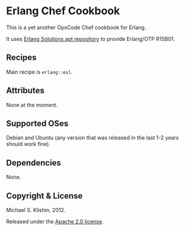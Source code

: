 # Erlang Chef Cookbook

This is a yet another OpsCode Chef cookbook for Erlang.

It uses [Erlang Solutions apt repository](http://www.erlang-solutions.com/section/132/download-erlang-otp) to provide Erlang/OTP R15B01.

## Recipes

Main recipe is `erlang::esl`.


## Attributes

None at the moment.


## Supported OSes

Debian and Ubuntu (any version that was released in the last 1-2 years should work fine).


## Dependencies

None.


## Copyright & License

Michael S. Klishin, 2012.

Released under the [Apache 2.0 license](http://www.apache.org/licenses/LICENSE-2.0.html).
